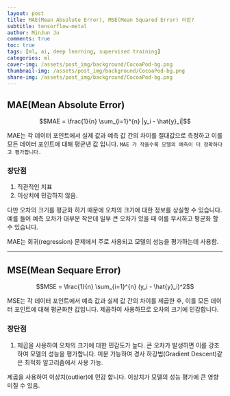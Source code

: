 ```yaml
---
layout: post
title: MAE(Mean Absolute Error), MSE(Mean Squared Error) 이란?
subtitle: tensorflow-metal
author: MinJun Ju
comments: true 
toc: true
tags: [ml, ai, deep learning, supervised training]
categories: ml
cover-img: /assets/post_img/background/CocoaPod-bg.png
thumbnail-img: /assets/post_img/background/CocoaPod-bg.png
share-img: /assets/post_img/background/CocoaPod-bg.png
---
```


## MAE(Mean Absolute Error)


$$MAE = \frac{1}{n} \sum_{i=1}^{n} |y_i - \hat{y}_i|$$

MAE는 각 데이터 포인트에서 실제 값과 예측 값 간의 차이를 절대값으로 측정하고 이를 모든 데이터 포인트에 대해 평균낸 값 입니다. `MAE 가 작을수록 모델의 예측이 더 정확하다고 평가합니다.`

### 장단점

1. 직관적인 지표
2. 이상치에 민감하지 않음. 

다만 오차의 크기를 평균화 하기 때문에 오차의 크기에 대한 정보를 상실할 수 있습니다. 예를 들어 예측 오차가 대부분 작은데 일부 큰 오차가 있을 때 이를 무시하고 평균화 할 수 있습니다.

MAE는 회귀(regression) 문제에서 주로 사용되고 모델의 성능을 평가하는데 사용함.

---

## MSE(Mean Sequare Error)

$$MSE = \frac{1}{n} \sum_{i=1}^{n} (y_i - \hat{y}_i)^2$$

MSE는 각 데이터 포인트에서 예측 값과 실제 값 간의 차이를 제곱한 후, 이를 모든 데이터 포인트에 대해 평균화한 값입니다. 제곱하여 사용하므로 오차의 크기에 민감합니다.

### 장단점

1. 제곱을 사용하여 오차의 크기에 대한 민감도가 높다. 큰 오차가 발생하면 이를 강조하여 모델의 성능을 평가합니다. 
미분 가능하여 경사 하강법(Gradient Descent)같은 최적화 알고리즘에서 사용 가능. 

제곱을 사용하여 이상치(outlier)에 민감 합니다. 이상치가 모델의 성능 평가에 큰 영향 미칠 수 있음. 
